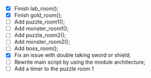 - [X] Finish lab_room();
- [X] Finish gold_room();
- [ ] Add puzzle_room1();
- [ ] Add monster_room1();
- [ ] Add puzzle_room2();
- [ ] Add monster_room2();
- [ ] Add boss_room();
- [X] Fix an issue with double taking sword or shield;
- [ ] Rewrite main script by using the module architecture;
- [ ] Add a timer to the puzzle room 1
